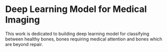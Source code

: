 # Deep Learning Model for Medical Imaging 

This work is dedicated to building deep learning model for classifying between healthy bones, bones requiring medical attention and bones which are beyond repair.
